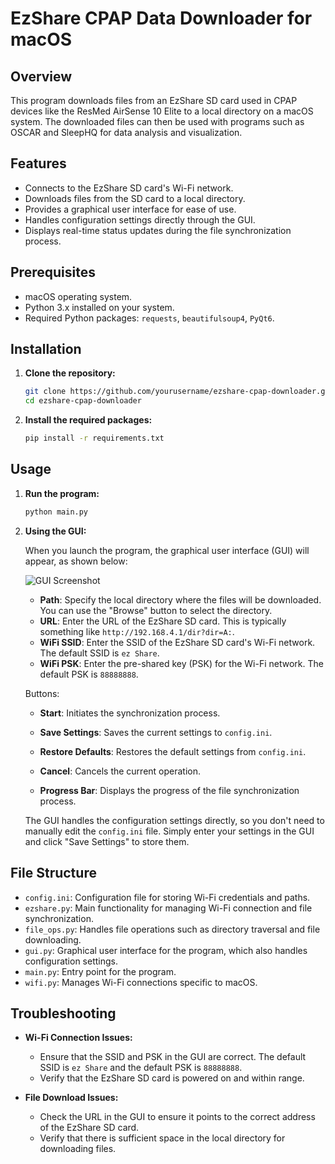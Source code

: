 # EzShare CPAP Data Downloader for macOS

## Overview

This program downloads files from an EzShare SD card used in CPAP devices like the ResMed AirSense 10 Elite to a local directory on a macOS system. The downloaded files can then be used with programs such as OSCAR and SleepHQ for data analysis and visualization.

## Features

- Connects to the EzShare SD card's Wi-Fi network.
- Downloads files from the SD card to a local directory.
- Provides a graphical user interface for ease of use.
- Handles configuration settings directly through the GUI.
- Displays real-time status updates during the file synchronization process.

## Prerequisites

- macOS operating system.
- Python 3.x installed on your system.
- Required Python packages: `requests`, `beautifulsoup4`, `PyQt6`.

## Installation

1. **Clone the repository:**

   ```bash
   git clone https://github.com/yourusername/ezshare-cpap-downloader.git
   cd ezshare-cpap-downloader
   ```

2. **Install the required packages:**

   ```bash
   pip install -r requirements.txt
   ```

## Usage

1. **Run the program:**

   ```bash
   python main.py
   ```

2. **Using the GUI:**

   When you launch the program, the graphical user interface (GUI) will appear, as shown below:

   ![GUI Screenshot](./path/to/your/image.png)

   - **Path**: Specify the local directory where the files will be downloaded. You can use the "Browse" button to select the directory.
   - **URL**: Enter the URL of the EzShare SD card. This is typically something like `http://192.168.4.1/dir?dir=A:`.
   - **WiFi SSID**: Enter the SSID of the EzShare SD card's Wi-Fi network. The default SSID is `ez Share`.
   - **WiFi PSK**: Enter the pre-shared key (PSK) for the Wi-Fi network. The default PSK is `88888888`.

   Buttons:
   - **Start**: Initiates the synchronization process.
   - **Save Settings**: Saves the current settings to `config.ini`.
   - **Restore Defaults**: Restores the default settings from `config.ini`.
   - **Cancel**: Cancels the current operation.

   - **Progress Bar**: Displays the progress of the file synchronization process.

   The GUI handles the configuration settings directly, so you don't need to manually edit the `config.ini` file. Simply enter your settings in the GUI and click "Save Settings" to store them.

## File Structure

- `config.ini`: Configuration file for storing Wi-Fi credentials and paths.
- `ezshare.py`: Main functionality for managing Wi-Fi connection and file synchronization.
- `file_ops.py`: Handles file operations such as directory traversal and file downloading.
- `gui.py`: Graphical user interface for the program, which also handles configuration settings.
- `main.py`: Entry point for the program.
- `wifi.py`: Manages Wi-Fi connections specific to macOS.

## Troubleshooting

- **Wi-Fi Connection Issues:**
  - Ensure that the SSID and PSK in the GUI are correct. The default SSID is `ez Share` and the default PSK is `88888888`.
  - Verify that the EzShare SD card is powered on and within range.

- **File Download Issues:**
  - Check the URL in the GUI to ensure it points to the correct address of the EzShare SD card.
  - Verify that there is sufficient space in the local directory for downloading files.
